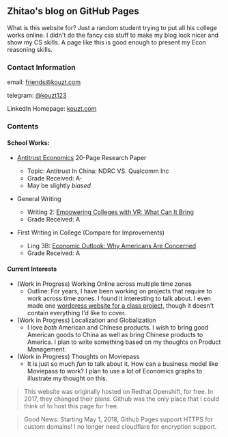 ## Zhitao's blog on GitHub Pages

What is this website for? Just a random student trying to put all his college works online. I didn't do the fancy css stuff to make my blog look nicer and show my CS skills. A page like this is good enough to present my Econ reasoning skills.

### Contact Information

email: [friends@kouzt.com](mailto:friends@kouzt.com)

telegram: [@kouzt123](https://t.me/kouzt123)

LinkedIn Homepage: <a href="http://www.kouzt.com" target="_blank">kouzt.com</a>

### Contents

<h4>School Works:</h4>

- [Antitrust Economics](https://www.zhitaokou.com/AntitrustEconomicsZhitaoKou) 20-Page Research Paper
  - Topic: Antitrust In China: NDRC VS. Qualcomm Inc
  - Grade Received: A-
  - May be slightly *biased*


- General Writing
  - Writing 2: [Empowering Colleges with VR: What Can It Bring](https://www.zhitaokou.com/Writing2VR)
  - Grade Received: A
- First Writing in College (Compare for Improvements)
  - Ling 3B: [Economic Outlook: Why Americans Are Concerned](https://www.zhitaokou.com/Ling_2)
  - Grade Received: A

<h4>Current Interests</h4>

- (Work in Progress) Working Online across multiple time zones
  - Outline: For years, I have been working on projects that require to work across time zones. I found it interesting to talk about. I even made one <a href="https://workinglifeat.home.blog" target="_blank">wordpress website for a class project</a>, though it doesn't contain everything I'd like to cover.
- (Work in Progress) Localization and Globalization
  - I love *both* American and Chinese products. I wish to bring good American goods to China as well as bring Chinese products to America. I plan to write something based on my thoughts on Product Management.
- (Work in Progress) Thoughts on Moviepass
  - It is just so much *fun* to talk about it. How can a business model like Moviepass to work? I plan to use a lot of Economics graphs to illustrate my thought on this.




> This website was originally hosted on Redhat Openshift, for free. In 2017, they changed their plans. Github was the only place that I could think of to host this page for free.


> Good News: Starting May 1, 2018, Github Pages support HTTPS for custom domains! I no longer need cloudflare for encryption support.
